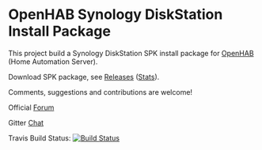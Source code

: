 # OpenHAB Synology DiskStation Install Package

This project build a Synology DiskStation SPK install package for [OpenHAB](http://openhab.org) (Home Automation Server).

Download SPK package, see [Releases](https://github.com/openhab/openhab-syno-spk/releases) ([Stats](http://www.somsubhra.com/github-release-stats/?username=openhab&repository=openhab-syno-spk)).

Comments, suggestions and contributions are welcome!

Official [Forum](https://community.openhab.org/t/synology-diskstation/1446)

Gitter [Chat](https://gitter.im/openhab/openhab-syno-spk)

Travis Build Status: [![Build Status](https://travis-ci.org/openhab/openhab-syno-spk.svg?branch=master)](https://travis-ci.org/openhab/openhab-syno-spk)
